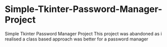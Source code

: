 # Simple-Tkinter-Password-Manager-Project
Simple Tkinter Password Manager Project
This project was abandoned as i realised a class based approach was better for a password manager
